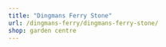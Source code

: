 ```yaml
---
title: "Dingmans Ferry Stone"
url: /dingmans-ferry/dingmans-ferry-stone/
shop: garden centre
---
```

